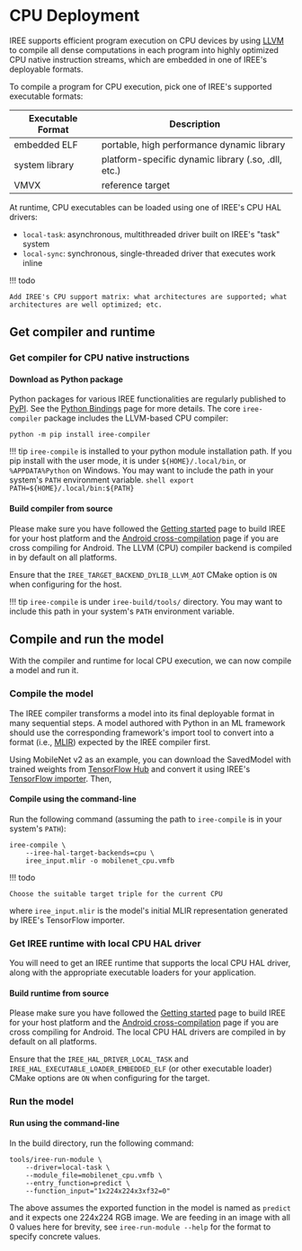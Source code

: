 # CPU Deployment

IREE supports efficient program execution on CPU devices by using [LLVM][llvm]
to compile all dense computations in each program into highly optimized CPU
native instruction streams, which are embedded in one of IREE's deployable
formats.

To compile a program for CPU execution, pick one of IREE's supported executable
formats:

| Executable Format | Description                                           |
| ----------------- | ----------------------------------------------------- |
| embedded ELF      | portable, high performance dynamic library            |
| system library    | platform-specific dynamic library (.so, .dll, etc.)   |
| VMVX              | reference target                                      |

At runtime, CPU executables can be loaded using one of IREE's CPU HAL drivers:

* `local-task`: asynchronous, multithreaded driver built on IREE's "task"
   system
* `local-sync`: synchronous, single-threaded driver that executes work inline

!!! todo

    Add IREE's CPU support matrix: what architectures are supported; what
    architectures are well optimized; etc.

<!-- TODO(??): when to use CPU vs GPU vs other backends -->

## Get compiler and runtime

### Get compiler for CPU native instructions

#### Download as Python package

Python packages for various IREE functionalities are regularly published
to [PyPI][pypi]. See the [Python Bindings][python-bindings] page for more
details. The core `iree-compiler` package includes the LLVM-based CPU compiler:

``` shell
python -m pip install iree-compiler
```

!!! tip
    `iree-compile` is installed to your python module installation path. If you
    pip install with the user mode, it is under `${HOME}/.local/bin`, or
    `%APPDATA%Python` on Windows. You may want to include the path in your
    system's `PATH` environment variable.
    ``` shell
    export PATH=${HOME}/.local/bin:${PATH}
    ```

#### Build compiler from source

Please make sure you have followed the [Getting started][get-started] page
to build IREE for your host platform and the
[Android cross-compilation][android-cc] page if you are cross compiling for
Android. The LLVM (CPU) compiler backend is compiled in by default on all
platforms.

Ensure that the `IREE_TARGET_BACKEND_DYLIB_LLVM_AOT` CMake option is `ON` when
configuring for the host.

!!! tip
    `iree-compile` is under `iree-build/tools/` directory. You may want to
    include this path in your system's `PATH` environment variable.

## Compile and run the model

With the compiler and runtime for local CPU execution, we can now compile a
model and run it.

### Compile the model

The IREE compiler transforms a model into its final deployable format in many
sequential steps. A model authored with Python in an ML framework should use the
corresponding framework's import tool to convert into a format (i.e.,
[MLIR][mlir]) expected by the IREE compiler first.

Using MobileNet v2 as an example, you can download the SavedModel with trained
weights from [TensorFlow Hub][tf-hub-mobilenetv2] and convert it using IREE's
[TensorFlow importer][tf-import]. Then,

#### Compile using the command-line

Run the following command (assuming the path to `iree-compile` is in your
system's `PATH`):

``` shell hl_lines="3"
iree-compile \
    --iree-hal-target-backends=cpu \
    iree_input.mlir -o mobilenet_cpu.vmfb
```

!!! todo

    Choose the suitable target triple for the current CPU

where `iree_input.mlir` is the model's initial MLIR representation generated by
IREE's TensorFlow importer.

### Get IREE runtime with local CPU HAL driver

You will need to get an IREE runtime that supports the local CPU HAL driver,
along with the appropriate executable loaders for your application.

#### Build runtime from source

Please make sure you have followed the [Getting started][get-started] page
to build IREE for your host platform and the
[Android cross-compilation][android-cc] page if you are cross compiling for
Android. The local CPU HAL drivers are compiled in by default on all platforms.

<!-- TODO(??): a way to verify the driver is compiled in and supported -->

Ensure that the `IREE_HAL_DRIVER_LOCAL_TASK` and
`IREE_HAL_EXECUTABLE_LOADER_EMBEDDED_ELF` (or other executable loader) CMake
options are `ON` when configuring for the target.

### Run the model

#### Run using the command-line

In the build directory, run the following command:

``` shell hl_lines="2"
tools/iree-run-module \
    --driver=local-task \
    --module_file=mobilenet_cpu.vmfb \
    --entry_function=predict \
    --function_input="1x224x224x3xf32=0"
```

The above assumes the exported function in the model is named as `predict` and
it expects one 224x224 RGB image. We are feeding in an image with all 0 values
here for brevity, see `iree-run-module --help` for the format to specify
concrete values.


<!-- TODO(??): deployment options -->

<!-- TODO(??): measuring performance -->

<!-- TODO(??): troubleshooting -->

[android-cc]: ../building-from-source/android.md
[get-started]: ../building-from-source/getting-started.md
[llvm]: https://llvm.org/
[mlir]: https://mlir.llvm.org/
[pypi]: https://pypi.org/user/google-iree-pypi-deploy/
[python-bindings]: ../bindings/python.md
[tf-hub-mobilenetv2]: https://tfhub.dev/google/tf2-preview/mobilenet_v2/classification
[tf-import]: ../getting-started/tensorflow.md
[tflite-import]: ../getting-started/tensorflow-lite.md
